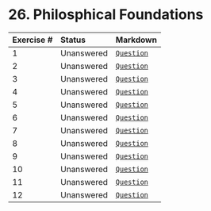 # 26. Philosphical Foundations

| **Exercise #** | **Status** | **Markdown** |
|:------------|:-----------|:-----------------|
| 1 | Unanswered | [`Question`](exercises/ex_1/question.md)|  
| 2 | Unanswered | [`Question`](exercises/ex_2/question.md)|
| 3 | Unanswered | [`Question`](exercises/ex_3/question.md)|
| 4 | Unanswered | [`Question`](exercises/ex_4/question.md)|
| 5 | Unanswered | [`Question`](exercises/ex_5/question.md)|
| 6 | Unanswered | [`Question`](exercises/ex_6/question.md)|
| 7 | Unanswered | [`Question`](exercises/ex_7/question.md)|
| 8 | Unanswered | [`Question`](exercises/ex_8/question.md)|
| 9 | Unanswered | [`Question`](exercises/ex_9/question.md)|
| 10 | Unanswered | [`Question`](exercises/ex_10/question.md)|
| 11 | Unanswered | [`Question`](exercises/ex_11/question.md)|
| 12 | Unanswered | [`Question`](exercises/ex_12/question.md)|